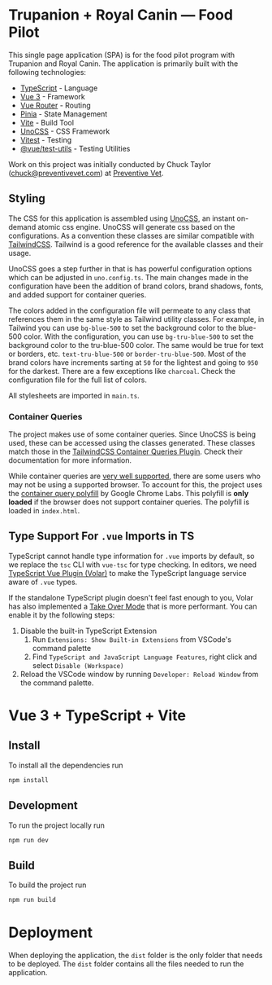 # Trupanion + Royal Canin — Food Pilot

This single page application (SPA) is for the food pilot program with Trupanion and Royal Canin. The application is primarily built with the following technologies:

- [TypeScript](https://www.typescriptlang.org/) - Language
- [Vue 3](https://vuejs.org/) - Framework
- [Vue Router](https://router.vuejs.org/) - Routing
- [Pinia](https://pinia.vuejs.org/) - State Management
- [Vite](https://vitejs.dev/) - Build Tool
- [UnoCSS](https://unocss.dev/) - CSS Framework
- [Vitest](https://vitejs.dev/) - Testing
- [@vue/test-utils](https://test-utils.vuejs.org/) - Testing Utilities

Work on this project was initially conducted by Chuck Taylor ([chuck\@preventivevet.com](mailto:chuck@preventivevet.com?subject=Trupanion%20%2B%20Royal%20Canin%20%E2%80%94%20Food%20Pilot)) at [Preventive Vet](https://www.preventivevet.com).

## Styling

The CSS for this application is assembled using [UnoCSS](https://unocss.dev/), an instant on-demand atomic css engine. UnoCSS will generate css based on the configurations. As a convention these classes are similar compatible with [TailwindCSS](https://tailwindcss.com/). Tailwind is a good reference for the available classes and their usage.

UnoCSS goes a step further in that is has powerful configuration options which can be adjusted in `uno.config.ts`. The main changes made in the configuration have been the addition of brand colors, brand shadows, fonts, and added support for container queries.

The colors added in the configuration file will permeate to any class that references them in the same style as Tailwind utility classes. For example, in Tailwind you can use `bg-blue-500` to set the background color to the blue-500 color. With the configuration, you can use `bg-tru-blue-500` to set the background color to the tru-blue-500 color. The same would be true for text or borders, etc. `text-tru-blue-500` or `border-tru-blue-500`. Most of the brand colors have increments sarting at `50` for the lightest and going to `950` for the darkest. There are a few exceptions like `charcoal`. Check the configuration file for the full list of colors.

All stylesheets are imported in `main.ts`.

### Container Queries

The project makes use of some container queries. Since UnoCSS is being used, these can be accessed using the classes generated. These classes match those in the [TailwindCSS Container Queries Plugin](https://github.com/tailwindlabs/tailwindcss-container-queries). Check their documentation for more information.

While container queries are [very well supported](https://caniuse.com/?search=container%20queries%20size), there are some users who may not be using a supported browser. To account for this, the project uses the [container query polyfill](https://github.com/GoogleChromeLabs/container-query-polyfill) by Google Chrome Labs. This polyfill is **only loaded** if the browser does not support container queries. The polyfill is loaded in `index.html`.

## Type Support For `.vue` Imports in TS

TypeScript cannot handle type information for `.vue` imports by default, so we replace the `tsc` CLI with `vue-tsc` for type checking. In editors, we need [TypeScript Vue Plugin (Volar)](https://marketplace.visualstudio.com/items?itemName=Vue.vscode-typescript-vue-plugin) to make the TypeScript language service aware of `.vue` types.

If the standalone TypeScript plugin doesn't feel fast enough to you, Volar has also implemented a [Take Over Mode](https://github.com/johnsoncodehk/volar/discussions/471#discussioncomment-1361669) that is more performant. You can enable it by the following steps:

1. Disable the built-in TypeScript Extension
   1. Run `Extensions: Show Built-in Extensions` from VSCode's command palette
   2. Find `TypeScript and JavaScript Language Features`, right click and select `Disable (Workspace)`
2. Reload the VSCode window by running `Developer: Reload Window` from the command palette.

# Vue 3 + TypeScript + Vite

## Install

To install all the dependencies run

```bash
npm install
```

## Development

To run the project locally run

```bash
npm run dev
```

## Build

To build the project run

```bash
npm run build
```

# Deployment

When deploying the application, the `dist` folder is the only folder that needs to be deployed. The `dist` folder contains all the files needed to run the application.
